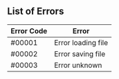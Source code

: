 ## List of Errors

| Error Code | Error |
|------------|-------|
| #00001 | Error loading file |
| #00002 | Error saving file |
| #00003 | Error unknown |